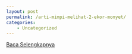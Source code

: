 ```yaml
---
layout: post
permalink: /arti-mimpi-melihat-2-ekor-monyet/
categories:
    - Uncategorized
---
```


[Baca Selengkapnya](/10)